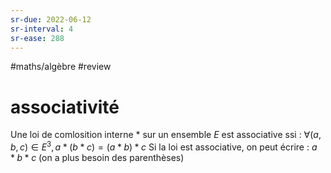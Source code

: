 ```yaml
---
sr-due: 2022-06-12
sr-interval: 4
sr-ease: 288
---
```


#maths/algèbre #review 
# associativité
Une loi de comlosition interne $*$ sur un ensemble $E$ est associative ssi : $\forall(a,b,c)\in E^3, a*(b*c) = (a*b)*c$
Si la loi est associative, on peut écrire : $a*b*c$ (on a plus besoin des parenthèses)
